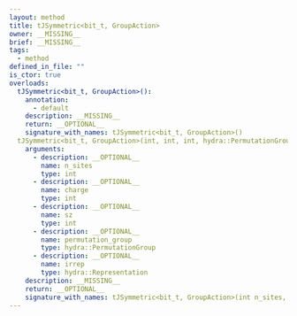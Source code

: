 ```yaml
---
layout: method
title: tJSymmetric<bit_t, GroupAction>
owner: __MISSING__
brief: __MISSING__
tags:
  - method
defined_in_file: ""
is_ctor: true
overloads:
  tJSymmetric<bit_t, GroupAction>():
    annotation:
      - default
    description: __MISSING__
    return: __OPTIONAL__
    signature_with_names: tJSymmetric<bit_t, GroupAction>()
  tJSymmetric<bit_t, GroupAction>(int, int, int, hydra::PermutationGroup, hydra::Representation):
    arguments:
      - description: __OPTIONAL__
        name: n_sites
        type: int
      - description: __OPTIONAL__
        name: charge
        type: int
      - description: __OPTIONAL__
        name: sz
        type: int
      - description: __OPTIONAL__
        name: permutation_group
        type: hydra::PermutationGroup
      - description: __OPTIONAL__
        name: irrep
        type: hydra::Representation
    description: __MISSING__
    return: __OPTIONAL__
    signature_with_names: tJSymmetric<bit_t, GroupAction>(int n_sites, int charge, int sz, hydra::PermutationGroup permutation_group, hydra::Representation irrep)
---
```

